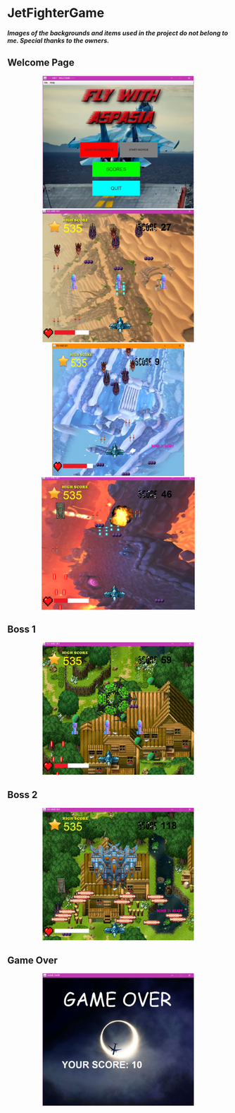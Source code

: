 # JetFighterGame
<h5> Images of the backgrounds and items used in the project do not belong to me. 
Special thanks to the owners. </h5>

## Welcome Page
<p align="center">
<img height="300" src="Screenshots/Welcome_page.PNG" alt="ss"/>

<img height="300" src="Screenshots/gameplay1.PNG" alt="ss"/>
<img height="300" src="Screenshots/gameplay2.PNG" alt="ss"/>
<img height="300" src="Screenshots/gameplay4.PNG" alt="ss"/>
</p>

## Boss 1
<p align="center">
<img height="300" src="Screenshots/boss1.PNG" alt="ss"/>
</p>

## Boss 2
<p align="center">
<img height="300" src="Screenshots/boss2.PNG" alt="ss"/>
</p>

## Game Over
<p align="center">
<img height="300" src="Screenshots/Game_over.PNG" alt="ss"/>
</p>


